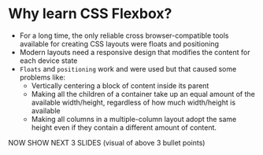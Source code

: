 # Why learn CSS Flexbox?
* For a long time, the only reliable cross browser-compatible tools available for creating CSS layouts were floats and positioning 
* Modern layouts need a responsive design that modifies the content for each device state
* `Floats` and `positioning` work and were used but that caused some problems like: 
  * Vertically centering a block of content inside its parent 
  * Making all the children of a container take up an equal amount of the available width/height, regardless of how much width/height is available 
  * Making all columns in a multiple-column layout adopt the same height even if they contain a different amount of content.


NOW SHOW NEXT 3 SLIDES (visual of above 3 bullet points)
